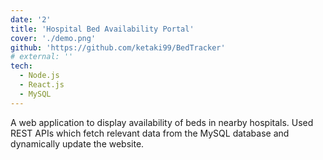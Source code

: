 ```yaml
---
date: '2'
title: 'Hospital Bed Availability Portal'
cover: './demo.png'
github: 'https://github.com/ketaki99/BedTracker'
# external: ''
tech:
  - Node.js
  - React.js
  - MySQL
---
```


A web application to display availability of beds in nearby hospitals. Used REST APIs which fetch relevant data from the MySQL database and dynamically update the website.
